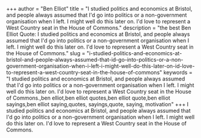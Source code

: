 +++
author = "Ben Elliot"
title = "I studied politics and economics at Bristol, and people always assumed that I'd go into politics or a non-government organisation when I left. I might well do this later on. I'd love to represent a West Country seat in the House of Commons."
description = "the best Ben Elliot Quote: I studied politics and economics at Bristol, and people always assumed that I'd go into politics or a non-government organisation when I left. I might well do this later on. I'd love to represent a West Country seat in the House of Commons."
slug = "i-studied-politics-and-economics-at-bristol-and-people-always-assumed-that-id-go-into-politics-or-a-non-government-organisation-when-i-left-i-might-well-do-this-later-on-id-love-to-represent-a-west-country-seat-in-the-house-of-commons"
keywords = "I studied politics and economics at Bristol, and people always assumed that I'd go into politics or a non-government organisation when I left. I might well do this later on. I'd love to represent a West Country seat in the House of Commons.,ben elliot,ben elliot quotes,ben elliot quote,ben elliot sayings,ben elliot saying,quotes, sayings,quote, saying, motivation"
+++
I studied politics and economics at Bristol, and people always assumed that I'd go into politics or a non-government organisation when I left. I might well do this later on. I'd love to represent a West Country seat in the House of Commons.
